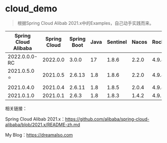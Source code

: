 # cloud_demo
> 根据Spring Cloud Alibab 2021.x中的Examples，自己动手实践而来。

|Spring Cloud Alibaba|Spring Cloud|Spring Boot|Java|Sentinel|Nacos|RocketMQ|Seata|
|-------|-------|-------|-------|-------|-------|-------|-------|
|2022.0.0.0-RC|2022.0.0|3.0.0|17|1.8.6|2.2.0|4.9.4|1.6.1|
|2021.0.5.0 ⭐️|2021.0.5|2.6.13|1.8|1.8.6|2.2.0|4.9.4|1.6.1|
|2021.0.4.0|2021.0.4|2.6.11|1.8|1.8.5|2.0.4|4.9.4|1.5.2|
|2021.0.1.0|2021.0.1|2.6.3|1.8|1.8.3|1.4.2|4.9.2|1.4.2|

相关链接：

Spring Cloud Alibab 2021.x：https://github.com/alibaba/spring-cloud-alibaba/blob/2021.x/README-zh.md

My Blog：https://dreamalso.com